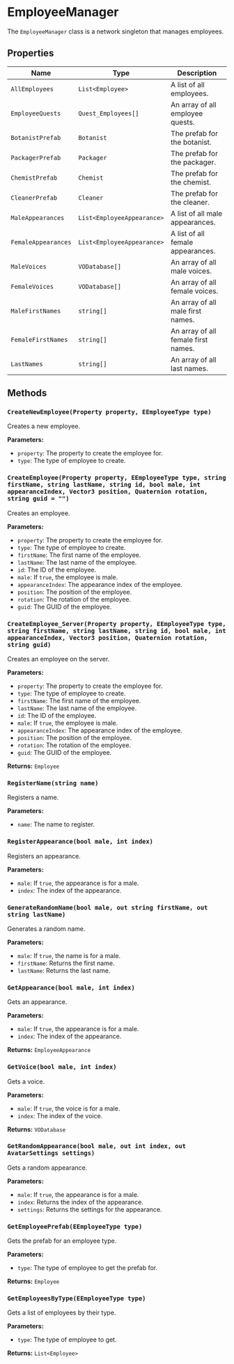 # EmployeeManager

The `EmployeeManager` class is a network singleton that manages employees.

## Properties

| Name | Type | Description |
| --- | --- | --- |
| `AllEmployees` | `List<Employee>` | A list of all employees. |
| `EmployeeQuests` | `Quest_Employees[]` | An array of all employee quests. |
| `BotanistPrefab` | `Botanist` | The prefab for the botanist. |
| `PackagerPrefab` | `Packager` | The prefab for the packager. |
| `ChemistPrefab` | `Chemist` | The prefab for the chemist. |
| `CleanerPrefab` | `Cleaner` | The prefab for the cleaner. |
| `MaleAppearances` | `List<EmployeeAppearance>` | A list of all male appearances. |
| `FemaleAppearances` | `List<EmployeeAppearance>` | A list of all female appearances. |
| `MaleVoices` | `VODatabase[]` | An array of all male voices. |
| `FemaleVoices` | `VODatabase[]` | An array of all female voices. |
| `MaleFirstNames` | `string[]` | An array of all male first names. |
| `FemaleFirstNames` | `string[]` | An array of all female first names. |
| `LastNames` | `string[]` | An array of all last names. |

## Methods

### `CreateNewEmployee(Property property, EEmployeeType type)`

Creates a new employee.

**Parameters:**

* `property`: The property to create the employee for.
* `type`: The type of employee to create.

### `CreateEmployee(Property property, EEmployeeType type, string firstName, string lastName, string id, bool male, int appearanceIndex, Vector3 position, Quaternion rotation, string guid = "")`

Creates an employee.

**Parameters:**

* `property`: The property to create the employee for.
* `type`: The type of employee to create.
* `firstName`: The first name of the employee.
* `lastName`: The last name of the employee.
* `id`: The ID of the employee.
* `male`: If `true`, the employee is male.
* `appearanceIndex`: The appearance index of the employee.
* `position`: The position of the employee.
* `rotation`: The rotation of the employee.
* `guid`: The GUID of the employee.

### `CreateEmployee_Server(Property property, EEmployeeType type, string firstName, string lastName, string id, bool male, int appearanceIndex, Vector3 position, Quaternion rotation, string guid)`

Creates an employee on the server.

**Parameters:**

* `property`: The property to create the employee for.
* `type`: The type of employee to create.
* `firstName`: The first name of the employee.
* `lastName`: The last name of the employee.
* `id`: The ID of the employee.
* `male`: If `true`, the employee is male.
* `appearanceIndex`: The appearance index of the employee.
* `position`: The position of the employee.
* `rotation`: The rotation of the employee.
* `guid`: The GUID of the employee.

**Returns:** `Employee`

### `RegisterName(string name)`

Registers a name.

**Parameters:**

* `name`: The name to register.

### `RegisterAppearance(bool male, int index)`

Registers an appearance.

**Parameters:**

* `male`: If `true`, the appearance is for a male.
* `index`: The index of the appearance.

### `GenerateRandomName(bool male, out string firstName, out string lastName)`

Generates a random name.

**Parameters:**

* `male`: If `true`, the name is for a male.
* `firstName`: Returns the first name.
* `lastName`: Returns the last name.

### `GetAppearance(bool male, int index)`

Gets an appearance.

**Parameters:**

* `male`: If `true`, the appearance is for a male.
* `index`: The index of the appearance.

**Returns:** `EmployeeAppearance`

### `GetVoice(bool male, int index)`

Gets a voice.

**Parameters:**

* `male`: If `true`, the voice is for a male.
* `index`: The index of the voice.

**Returns:** `VODatabase`

### `GetRandomAppearance(bool male, out int index, out AvatarSettings settings)`

Gets a random appearance.

**Parameters:**

* `male`: If `true`, the appearance is for a male.
* `index`: Returns the index of the appearance.
* `settings`: Returns the settings for the appearance.

### `GetEmployeePrefab(EEmployeeType type)`

Gets the prefab for an employee type.

**Parameters:**

* `type`: The type of employee to get the prefab for.

**Returns:** `Employee`

### `GetEmployeesByType(EEmployeeType type)`

Gets a list of employees by their type.

**Parameters:**

* `type`: The type of employee to get.

**Returns:** `List<Employee>`

